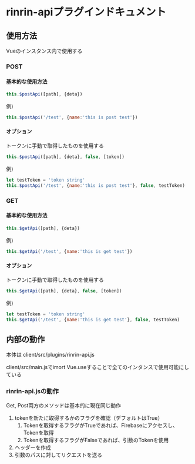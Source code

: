 # rinrin-apiプラグインドキュメント

## 使用方法
  Vueのインスタンス内で使用する

### POST

#### 基本的な使用方法

```javascript
this.$postApi([path], {deta})
```

例) 

```javascript
this.$postApi('/test', {name:'this is post test'})
```



#### オプション

トークンに手動で取得したものを使用する

```javascript
this.$postApi([path], {deta}, false, [token])
```

例) 

```javascript
let testToken = 'token string'
this.$postApi('/test', {name:'this is post test'}, false, testToken)
```



### GET

#### 基本的な使用方法

```javascript
this.$getApi([path], {deta})
```

例) 

```javascript
this.$getApi('/test', {name:'this is get test'})
```



#### オプション

トークンに手動で取得したものを使用する

```javascript
this.$getApi([path], {deta}, false, [token])
```

例) 

```javascript
let testToken = 'token string'
this.$getApi('/test', {name:'this is get test'}, false, testToken)
```



## 内部の動作

本体は client/src/plugins/rinrin-api.js

client/src/main.jsでimort  Vue.useすることで全てのインタンスで使用可能にしている

### rinrin-api.jsの動作

Get, Post両方のメソッドは基本的に現在同じ動作

1. tokenを新たに取得するかのフラグを確認（デフォルトはTrue）
   1. Tokenを取得するフラグがTrueであれば、Firebaseにアクセスし、Tokenを取得
   2. Tokenを取得するフラグがFalseであれば、引数のTokenを使用
2. ヘッダーを作成
3. 引数のパスに対してリクエストを送る

